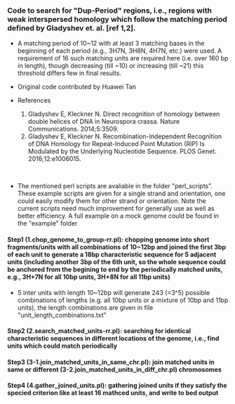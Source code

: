 
### Code to search for "Dup-Period" regions, i.e., regions with weak interspersed homology which follow the matching period defined by Gladyshev et. al. [ref 1,2].


* A matching period of 10~12 with at least 3 matching bases in the beginning of each period (e.g., 3H7N, 3H8N, 4H7N, etc.) were used. A requirement of 16 such matching units are required here (i.e. over 160 bp in length), though decreasing (till ~10) or increasing (till ~21) this threshold differs few in final results. 

* Original code contributed by Huawei Tan


* References

    1) Gladyshev E, Kleckner N. Direct recognition of homology between double helices of DNA in Neurospora crassa. Nature Communications. 2014;5:3509.
    2) Gladyshev E, Kleckner N. Recombination-Independent Recognition of DNA Homology for Repeat-Induced Point Mutation (RIP) Is Modulated by the Underlying Nucleotide Sequence. PLOS Genet. 2016;12:e1006015. 


<br />


* The mentioned perl scripts are avaliable in the folder "perl_scripts". These example scripts are given for a single strand and orientation, one could easily modify them for other strand or orientation. Note the current scripts need much improvement for generally use as well as better efficiency. A full example on a mock genome could be found in the "example" folder

#### Step1 (1.chop_genome_to_group-rr.pl): chopping genome into short fragments/units with all combinations of 10~12bp and joined the first 3bp of each unit to generate a 18bp characteristic sequence for 5 adjacent units (including another 3bp of the 6th unit, so the whole sequence could be anchored from the begining to end by the periodically matched units, e.g., 3H+7N for all 10bp units, 3H+8N for all 11bp units) 

* 5 inter units with length 10~12bp will generate 243 (=3^5) possible combinations of lengths (e.g. all 10bp units or a mixture of 10bp and 11bp units), the length combinations are given in file "unit_length_combinations.txt" 


#### Step2 (2.search_matched_units-rr.pl): searching for identical characteristic sequences in different locations of the genome, i.e., find units which could match periodically 


#### Step3 (3-1.join_matched_units_in_same_chr.pl): join matched units in same or different (3-2.join_matched_units_in_diff_chr.pl) chromosomes


#### Step4 (4.gather_joined_units.pl): gathering joined units if they satisfy the specied criterion like at least 16 mathced units, and write to bed output



<br />


